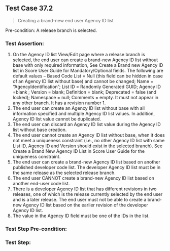 ## Test Case 37.2

> Creating a brand-new end user Agency ID list

Pre-condition: A release branch is selected.



### Test Assertion:

1. On the Agency ID list View/Edit page where a release branch is selected, the end user can create a brand-new Agency ID list without base with only required information, See Create a Brand new Agency ID list in Score User Guide for Mandatory/Optional fields. The following are default values – Based Code List = Null (this field can be hidden in case of an Agency ID list without base) and cannot be changed; Name = “AgencyIdentification”; List ID = Randomly Generated GUID; Agency ID =blank ; Version = blank; Definition = blank; Deprecated = false (and locked); Namespace = null; Comments = empty. It must not appear in any other branch. It has a revision number 1.
2. The end user can create an Agency ID list without base with all information specified and multiple Agency ID list values. In addition, Agency ID list value cannot be duplicated.
3. The end user can discard an Agency ID list value during the Agency ID list without base creation.
4. The end user cannot create an Agency ID list without base, when it does not meet a uniqueness constraint (i.e., no other Agency ID list with same List ID, Agency ID and Version should exist in the selected branch). See Create a Brand New Agency ID List in Score User Guide for the uniqueness constraint.
5. The end user can create a brand-new Agency ID list based on another published developer code list. The developer Agency ID list must be in the same release as the selected release branch.
6. The end user CANNOT create a brand-new Agency ID list based on another end-user code list.
7. There is a developer Agency ID list that has different revisions in two releases, one of which is the release currently selected by the end user and is a later release. The end user must not be able to create a brand-new Agency ID list based on the earlier revision of the developer Agency ID list.
8. The value in the Agency ID field must be one of the IDs in the list.

### Test Step Pre-condition:



### Test Step: